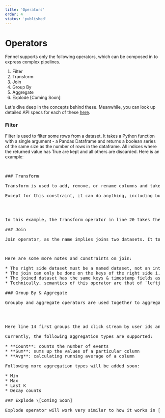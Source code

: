 ```yaml
---
title: 'Operators'
order: 4
status: 'published'
---
```


# Operators

Fennel supports only the following operators, which can be composed in to express complex pipelines.

1. Filter
2. Transform
3. Join
4. Group By
5. Aggregate
6. Explode \[Coming Soon]

Let's dive deep in the concepts behind these. Meanwhile, you can look up detailed API specs for each of these [here](/api-reference/operators).

### Filter

Filter is used to filter some rows from a dataset. It takes a Python function with a single argument - a Pandas Dataframe and returns a boolean series of the same size as the number of rows in the dataframe. All indices where the returned value has True are kept and all others are discarded. Here is an example:

<pre snippet="datasets/operators#filter" />


### Transform

Transform is used to add, remove, or rename columns and takes a Python function with a single argument - a Pandas dataframe and returns back the resulting dataframe. To be able to track schemas, transform also needs to describe the expected schema of the output dataset. The only restriction on transform is that it can not modify key or timestamp columns - it can only add, remove, or rename non-key, non-timestamp columns (also called as 'value columns' within Fennel).&#x20;

Except for this constraint, it can do anything, including but not limited to hitting an API endpoint and enriching the dataframe with a column from that information. Here is an example:

<pre snippet="datasets/operators#transform" />


In this example, the transform operator in line 20 takes the function `rescale` and an expected output schema. Note that the key of the output dataset is still`movie` and the timestamp field is still `timestamp` even though that's not mentioned explicitly.

### Join

Join operator, as the name implies joins two datasets. It takes a list of field names that should be used for joining. Here is an example:

<pre snippet="datasets/operators#join" />

Here are some more notes and constraints on join:

* The right side dataset must be a named dataset, not an intermediate dataset
* The join can only be done on the keys of the right side i.e. right side dataset must have keys and the only join condition is equality with the keys of the right side
* The joined dataset has the same keys & timestamp fields as the left side (and it's okay if left side itself had no keys - in that case, joined dataset also doesn't have keys)
* Technically, semantics of this operator are that of `leftjoin` i.e. if there is no row corresponding to `pid` in the `Product` dataset, a row will still be emitted, it will just have `None` in the place of `seller_id.`As a result, the data types of new columns need to be optional. That is why `seller_id` in line 16 is `Option[int]` even though `seller_id` in `Product` dataset itself is just `int`

### Group By & Aggregate

Groupby and aggregate operators are used together to aggregate a dataset. Groupby selects the dimensions on which grouping should happen - and these become the key fields in the resulting dataset, and aggregate operator takes a bunch of aggregation definitions. Let's look at an example:

<pre snippet="datasets/operators#aggregate" />


Here line 14 first groups the ad click stream by user ids and then counts the number of clicks done ever as well as number of clicks done in a rolling window of 1 week. Since rolling window is continuously moving forward, the value of this cell can change continuously. This is an example where Fennel's ability to track data mutations with time come into play - lookup operations as of time t on `UserAdStats` will return the number of clicks in a 1 week rolling window ending at time t (with a small approximation to keep the computation tractable).&#x20;

Currently, the following aggregation types are supported:

* **Count**: counts the number of events
* **Sum**: sums up the values of a particular column
* **Avg**: calculating running average of a column

Following more aggregation types will be added soon:

* Min
* Max
* Last K
* Decay counts

### Explode \[Coming Soon]

Explode operator will work very similar to how it works in [Pandas](https://pandas.pydata.org/docs/reference/api/pandas.DataFrame.explode.html) and make it possible to convert a field of type `list[T]` into many rows with field type replaced with `T.`&#x20;
